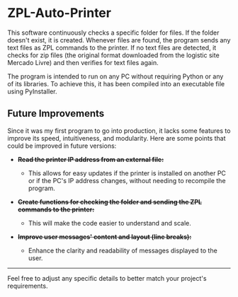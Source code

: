 # ZPL-Auto-Printer

This software continuously checks a specific folder for files. If the folder doesn't exist, it is created. Whenever files are found, the program sends any text files as ZPL commands to the printer. If no text files are detected, it checks for zip files (the original format downloaded from the logistic site Mercado Livre) and then verifies for text files again.

The program is intended to run on any PC without requiring Python or any of its libraries. To achieve this, it has been compiled into an executable file using PyInstaller.

## Future Improvements

Since it was my first program to go into production, it lacks some features to improve its speed, intuitiveness, and modularity. Here are some points that could be improved in future versions:

- **~~Read the printer IP address from an external file:~~**

  - This allows for easy updates if the printer is installed on another PC or if the PC's IP address changes, without needing to recompile the program.
- **~~Create functions for checking the folder and sending the ZPL commands to the printer:~~**

  - This will make the code easier to understand and scale.
- **~~Improve user messages' content and layout (line breaks):~~**

  - Enhance the clarity and readability of messages displayed to the user.

---

Feel free to adjust any specific details to better match your project's requirements.
